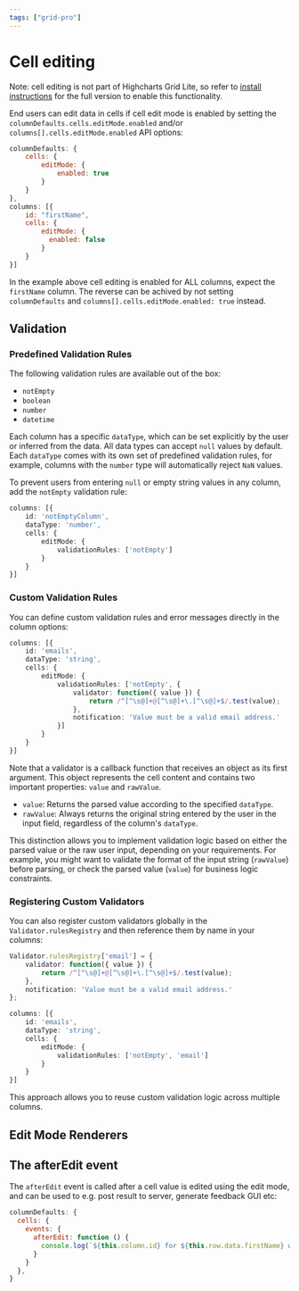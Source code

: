 ```yaml
---
tags: ["grid-pro"]
---
```


# Cell editing

Note: cell editing is not part of Highcharts Grid Lite, so refer to [install instructions](https://www.highcharts.com/docs/dashboards/grid-standalone) for the full version to enable this functionality.

End users can edit data in cells if cell edit mode is enabled by setting the `columnDefaults.cells.editMode.enabled` and/or `columns[].cells.editMode.enabled` API options:

```js
columnDefaults: {
    cells: {
        editMode: {
            enabled: true
        }
    }
},
columns: [{
    id: "firstName",
    cells: {
        editMode: {
          enabled: false
        }
    }
}]
```

In the example above cell editing is enabled for ALL columns, expect the `firstName` column. The reverse can be achived by not setting `columnDefaults` and `columns[].cells.editMode.enabled: true` instead.

## Validation

### Predefined Validation Rules

The following validation rules are available out of the box:
- `notEmpty`
- `boolean`
- `number`
- `datetime`

Each column has a specific `dataType`, which can be set explicitly by the user or inferred from the data. All data types can accept `null` values by default. Each `dataType` comes with its own set of predefined validation rules, for example, columns with the `number` type will automatically reject `NaN` values.

To prevent users from entering `null` or empty string values in any column, add the `notEmpty` validation rule:

```ts
columns: [{
    id: 'notEmptyColumn',
    dataType: 'number',
    cells: {
        editMode: {
            validationRules: ['notEmpty']
        }
    }
}]
```

### Custom Validation Rules

You can define custom validation rules and error messages directly in the column options:

```ts
columns: [{
    id: 'emails',
    dataType: 'string',
    cells: {
        editMode: {
            validationRules: ['notEmpty', {
                validator: function({ value }) {
                    return /^[^\s@]+@[^\s@]+\.[^\s@]+$/.test(value);
                },
                notification: 'Value must be a valid email address.'
            }]
        }
    }
}]
```

Note that a validator is a callback function that receives an object as its first argument. This object represents the cell content and contains two important properties: `value` and `rawValue`. 

- `value`: Returns the parsed value according to the specified `dataType`.
- `rawValue`: Always returns the original string entered by the user in the input field, regardless of the column's `dataType`.

This distinction allows you to implement validation logic based on either the parsed value or the raw user input, depending on your requirements. For example, you might want to validate the format of the input string (`rawValue`) before parsing, or check the parsed value (`value`) for business logic constraints.

### Registering Custom Validators

You can also register custom validators globally in the `Validator.rulesRegistry` and then reference them by name in your columns:

```ts
Validator.rulesRegistry['email'] = {
    validator: function({ value }) {
        return /^[^\s@]+@[^\s@]+\.[^\s@]+$/.test(value);
    },
    notification: 'Value must be a valid email address.'
};

columns: [{
    id: 'emails',
    dataType: 'string',
    cells: {
        editMode: {
            validationRules: ['notEmpty', 'email']
        }
    }
}]
```

This approach allows you to reuse custom validation logic across multiple columns.

## Edit Mode Renderers

## The afterEdit event

The `afterEdit` event is called after a cell value is edited using the edit mode, and can be used to e.g. post result to server, generate feedback GUI etc:

```js
columnDefaults: {
  cells: {
    events: {
      afterEdit: function () {
        console.log(`${this.column.id} for ${this.row.data.firstName} was updated to ${this.value}`);
      }
    }
  },
}
```
